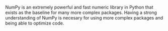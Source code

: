 NumPy is an extremely powerful and fast numeric library in Python that exists as the baseline for many more complex packages. Having a strong understanding of NumPy is necesary for using more complex packages and being able to optimize code.
